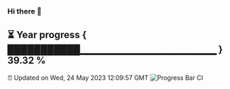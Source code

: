 ### Hi there 👋
⏳ Year progress { ███████████▁▁▁▁▁▁▁▁▁▁▁▁▁▁▁▁▁▁▁ } 39.32 %
---
⏰ Updated on Wed, 24 May 2023 12:09:57 GMT
![Progress Bar CI](https://github.com/Moyi321/Moyi321/workflows/Progress%20Bar%20CI/badge.svg)
